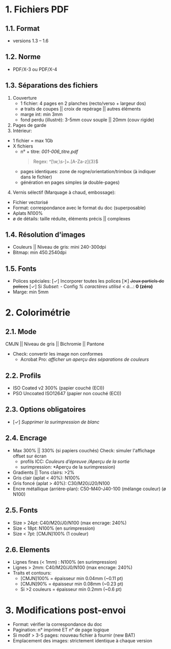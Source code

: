 # 1. Fichiers PDF
## 1.1. Format
- versions 1.3 – 1.6
## 1.2. Norme
- PDF/X-3 ou PDF/X-4
## 1.3. Séparations des fichiers
1. Couverture
   - 1 fichier: 4 pages en 2 planches (recto/verso + largeur dos)
   - ø traits de coupes || croix de repérage || autres éléments
   - marge int: min 3mm
   - fond perdu  (illustré): 3-5mm couv souple || 20mm (couv rigide)
2. Pages de garde 
3. Intérieur:
- 1 fichier = max 1Gb
- X fichiers
   - n° + titre: *001-006_titre.pdf*
      > Regex:
      > ^[\w,\s-]+\.[A-Za-z]{3}$
   - pages identiques: zone de rogne/orientation/trimbox (à indiquer dans le fichier)
   - génération en pages simples (ø double-pages)
4. Vernis sélectif (Marquage à chaud, embossage):
- Fichier vectorisé
- Format: correspondance avec le format du doc (superposable)
- Aplats N100%
- ø de détails: taille réduite, éléments précis || complexes
## 1.4. Résolution d'images
- Couleurs || Niveau de gris: mini 240-300dpi
- Bitmap: min 450.2540dpi
## 1.5. Fonts
- Polices spéciales:
   [✓] Incorporer toutes les polices
   [✕] ~~Jeux partiels de polices~~
   [✓] Si *Subset*:
      - Config *% caractères utilisé < à...*: **0 (zéro)**
- Marge: min 5mm

# 2. Colorimétrie
## 2.1. Mode
CMJN || Niveau de gris || Bichromie || Pantone
- Check: convertir les image non conformes
   -  Acrobat Pro: *afficher un aperçu des séparations de couleurs*
## 2.2. Profils
- ISO Coated v2 300% (papier couché (ECI))
- PSO Uncoated ISO12647 (papier non couché (ECI))

## 2.3. Options obligatoires
- [✓] *Supprimer la surimpression de blanc*

## 2.4. Encrage
- Max 300% || 330% (si papiers couchés)
Check: simuler l'affichage offset sur écran
   - profils ICC: *Couleurs d’épreuve /Aperçu de la sortie*
   - surimpression: *Aperçu de la surimpression)
- Gradients || Tons clairs: >2%
- Gris clair (aplat < 40%): N100%
- Gris foncé (aplat > 40%): C30/M20/J20/N100
- Encre métallique (arrière-plan): C50-M40-J40-100 (mélange couleur) (ø N100)
## 2.5. Fonts
- Size > 24pt: C40/M20/J0/N100 (max encrage: 240%)
- Size < 18pt: N100% (en surimpression)
- Size < 7pt: [CMJN]100% (1 couleur)
## 2.6. Elements
- Lignes fines (< 1mm) : N100% (en surimpression)
- Lignes > 2mm: C40/M20/J0/N100 (max encrage: 240%)
- Traits et contours:
   - [CMJN]100% = épaisseur min 0.04mm (~0.11 pt)
   - [CMJN]90% = épaisseur min 0.08mm (~0.23 pt)
   - Si >2 couleurs = épaisseur min 0.2mm (~0.6 pt)

# 3. Modifications post-envoi
- Format: vérifier la correspondance du doc
- Pagination: n° imprimé ET n° de page logique
- Si modif > 3-5 pages: nouveau fichier à fournir (new BAT)
- Emplacement des images: strictement identique à chaque version
